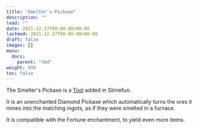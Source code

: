 ```yaml
---
title: "Smelter's-Pickaxe"
description: ""
lead: ""
date: 2021-12-27T00:00:00+08:00
lastmod: 2021-12-27T00:00:00+08:00
draft: false
images: []
menu: 
  docs:
    parent: "tbd"
weight: 999
toc: false
---
```


The Smelter's Pickaxe is a [Tool](https://github.com/Slimefun/Slimefun4/wiki/Tools) added in Slimefun.

It is an unenchanted Diamond Pickaxe which automatically turns the ores it mines into the matching ingots, as if they were smelted in a furnace.

It is compatible with the Fortune enchantment, to yield even more items.
